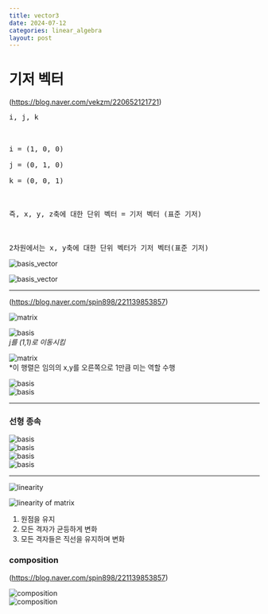 ```yaml
---
title: vector3
date: 2024-07-12
categories: linear_algebra
layout: post
---
```


# 기저 벡터
(https://blog.naver.com/vekzm/220652121721)

<pre>
i, j, k



i = (1, 0, 0)

j = (0, 1, 0)

k = (0, 0, 1)



즉, x, y, z축에 대한 단위 벡터 = 기저 벡터 (표준 기저)



2차원에서는 x, y축에 대한 단위 벡터가 기저 벡터(표준 기저)
</pre>

![basis_vector](/assets/hnv/basis_vector.png)  


![basis_vector](/assets/hnv/basis_vector2.png)  

<hr>

(https://blog.naver.com/spin898/221139853857)   

![matrix](/assets/hnv/matrix.png)  


![basis](/assets/hnv/basis4.png)  
*j를 (1,1)로 이동시킴*  

![matrix](/assets/hnv/matrix.png)  
*이 행렬은 임의의 x,y를 오른쪽으로 1만큼 미는 역할 수행

![basis](/assets/hnv/basis5.png)  
![basis](/assets/hnv/basis6.png)  

<hr>

### 선형 종속
![basis](/assets/hnv/basis7.png)  
![basis](/assets/hnv/basis8.png)  
![basis](/assets/hnv/basis9.png)  
![basis](/assets/hnv/basis10.png)  

<hr>

![linearity](/assets/hnv/linearity.png)

![linearity of matrix](/assets/hnv/linearityOfMatrix.png)
1. 원점을 유지
2. 모든 격자가 균등하게 변화
3. 모든 격자들은 직선을 유지하며 변화

### composition  
(https://blog.naver.com/spin898/221139853857)  

![composition](/assets/hnv/composition.png)  
![composition](/assets/hnv/composition2.png)  